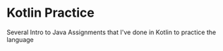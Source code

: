 # Kotlin Practice

Several Intro to Java Assignments that I've done in Kotlin to practice the language
